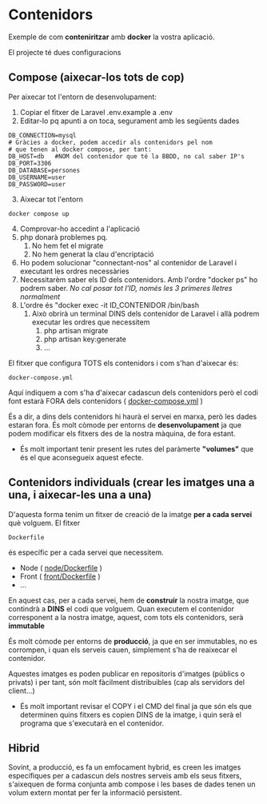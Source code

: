 # Contenidors

Exemple de com **conteniritzar** amb **docker** la vostra aplicació.

El projecte té dues configuracions
## Compose (aixecar-los tots de cop)

Per aixecar tot l'entorn de desenvolupament:

 1. Copiar el fitxer de Laravel .env.example a .env
 1. Editar-lo pq apunti a on toca, segurament amb les següents dades

```
DB_CONNECTION=mysql
# Gràcies a docker, podem accedir als contenidors pel nom
# que tenen al docker compose, per tant:
DB_HOST=db   #NOM del contenidor que té la BBDD, no cal saber IP's
DB_PORT=3306
DB_DATABASE=persones
DB_USERNAME=user
DB_PASSWORD=user
```
 3. Aixecar tot l'entorn
```
docker compose up
```
 4. Comprovar-ho accedint a l'aplicació
 1. php donarà problemes pq.
    1. No hem fet el migrate
    1. No hem generat la clau d'encriptació
 1. Ho podem solucionar "connectant-nos" al contenidor de Laravel i executant les ordres necessàries
 1. Necessitarèm saber els ID dels contenidors. Amb l'ordre "docker ps" ho podrem saber. _No cal posar tot l'ID, només les 3 primeres lletres normalment_ 
 1. L'ordre és "docker exec -it ID_CONTENIDOR /bin/bash 
    1. Això obrirà un terminal DINS dels contenidor de Laravel i allà podrem executar les ordres que necessitem
       1. php artisan migrate
       1. php artisan key:generate
       1. ...
    


El fitxer que configura TOTS els contenidors i com s'han d'aixecar és:
```
docker-compose.yml
```
Aquí indiquem a com s'ha d'aixecar cadascun dels contenidors però el codi font estarà FORA dels contenidors (  [docker-compose.yml](docker-compose.yml) )

És a dir, a dins dels contenidors hi haurà el servei en marxa, però les dades estaran fora.
És molt còmode per entorns de **desenvolupament** ja que podem modificar els fitxers des de la nostra màquina, de fora estant.

* És molt important tenir present les rutes del paràmerte **"volumes"** que és el que aconsegueix aquest efecte.


## Contenidors individuals (crear les imatges una a una, i aixecar-les una a una)
D'aquesta forma tenim un fitxer de creació de la imatge **per a cada servei** què volguem. El fitxer
```
Dockerfile
```
és específic per a cada servei que necessitem.
* Node  (  [node/Dockerfile](node/Dockerfile) )
* Front ( [front/Dockerfile](front/Dockerfile) )
* ...

En aquest cas, per a cada servei, hem de **construir** la nostra imatge, que contindrà a **DINS** el codi que volguem.
Quan executem el contenidor corresponent a la nostra imatge, aquest, com tots els contenidors, serà **immutable**

És molt còmode per entorns de **producció**, ja que en ser immutables, no es corrompen, i quan els serveis cauen, simplement s'ha de reaixecar el contenidor.

Aquestes imatges es poden publicar en repositoris d'imatges (públics o privats) i per tant, són molt fàcilment distribuibles (cap als servidors del client...)

* És molt important revisar el COPY i el CMD del final ja que són els que determinen quins fitxers es copien DINS de la imatge, i quin serà el programa que s'executarà en el contenidor.

## Hibrid
Sovint, a producció, es fa un emfocament hybrid, es creen les imatges específiques per a cadascun dels nostres serveis amb els seus fitxers, s'aixequen de forma conjunta amb compose i les bases de dades tenen un volum extern montat per fer la informació persistent.
